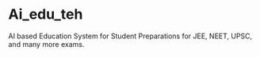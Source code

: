 # Ai_edu_teh
AI based Education System for Student Preparations for JEE, NEET, UPSC, and many more exams.
